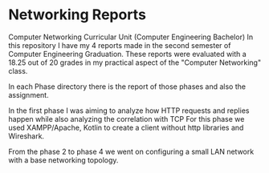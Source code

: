 # Networking Reports

Computer Networking Curricular Unit (Computer Engineering Bachelor)
In this repository I have my 4 reports made in the second semester of Computer Engineering Graduation.
These reports were evaluated with a 18.25 out of 20 grades in my practical aspect of the "Computer Networking" class.

In each Phase directory there is the report of those phases and also the assignment.

In the first phase I was aiming to analyze how HTTP requests and replies happen while also analyzing the correlation with TCP
For this phase we used XAMPP/Apache, Kotlin to create a client without http libraries and Wireshark.

From the phase 2 to phase 4 we went on configuring a small LAN network with a base networking topology.

